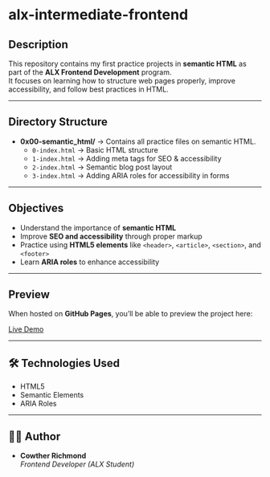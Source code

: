 # alx-intermediate-frontend

## Description
This repository contains my first practice projects in **semantic HTML** as part of the **ALX Frontend Development** program.  
It focuses on learning how to structure web pages properly, improve accessibility, and follow best practices in HTML.

---

## Directory Structure
- **0x00-semantic_html/** → Contains all practice files on semantic HTML.  
  - `0-index.html` → Basic HTML structure  
  - `1-index.html` → Adding meta tags for SEO & accessibility  
  - `2-index.html` → Semantic blog post layout  
  - `3-index.html` → Adding ARIA roles for accessibility in forms  

---

## Objectives
- Understand the importance of **semantic HTML**  
- Improve **SEO and accessibility** through proper markup  
- Practice using **HTML5 elements** like `<header>`, `<article>`, `<section>`, and `<footer>`  
- Learn **ARIA roles** to enhance accessibility  

---

## Preview
When hosted on **GitHub Pages**, you’ll be able to preview the project here:  

[Live Demo](https://your-username.github.io/alx-intermediate-frontend/0x00-semantic_html/3-index.html)  

---

## 🛠️ Technologies Used
- HTML5  
- Semantic Elements  
- ARIA Roles  

---

## 👨‍💻 Author
- **Cowther Richmond**  
  *Frontend Developer (ALX Student)*  

